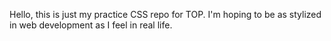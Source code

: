 Hello, this is just my practice CSS repo for TOP. I'm hoping to be as stylized in web development as I feel in real life.